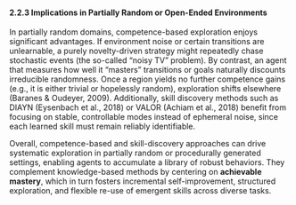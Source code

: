 #### 2.2.3 Implications in Partially Random or Open-Ended Environments

In partially random domains, competence-based exploration enjoys significant advantages. If environment noise or certain transitions are unlearnable, a purely novelty-driven strategy might repeatedly chase stochastic events (the so-called “noisy TV” problem). By contrast, an agent that measures how well it “masters” transitions or goals naturally discounts irreducible randomness. Once a region yields no further competence gains (e.g., it is either trivial or hopelessly random), exploration shifts elsewhere (Baranes & Oudeyer, 2009). Additionally, skill discovery methods such as DIAYN (Eysenbach et al., 2018) or VALOR (Achiam et al., 2018) benefit from focusing on stable, controllable modes instead of ephemeral noise, since each learned skill must remain reliably identifiable.

Overall, competence-based and skill-discovery approaches can drive systematic exploration in partially random or procedurally generated settings, enabling agents to accumulate a library of robust behaviors. They complement knowledge-based methods by centering on **achievable mastery**, which in turn fosters incremental self-improvement, structured exploration, and flexible re-use of emergent skills across diverse tasks.

